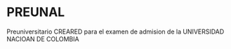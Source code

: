 # PREUNAL
Preuniversitario CREARED para el examen de admision de la UNIVERSIDAD NACIOAN DE COLOMBIA
